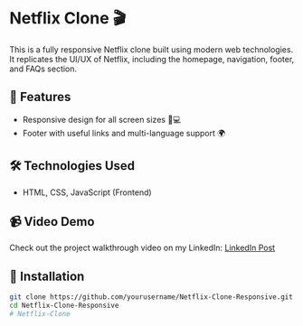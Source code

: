 # Netflix Clone 🎬

This is a fully responsive Netflix clone built using modern web technologies. It replicates the UI/UX of Netflix, including the homepage, navigation, footer, and FAQs section.

## 🚀 Features
- Responsive design for all screen sizes 📱💻
- Footer with useful links and multi-language support 🌍

## 🛠️ Technologies Used
- HTML, CSS, JavaScript (Frontend)


## 📹 Video Demo
Check out the project walkthrough video on my LinkedIn: [LinkedIn Post](#)  



## 📂 Installation
```bash
git clone https://github.com/yourusername/Netflix-Clone-Responsive.git
cd Netflix-Clone-Responsive
# Netflix-Clone

